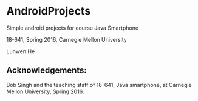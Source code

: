 # AndroidProjects
Simple android projects for course Java Smartphone

18-641, Spring 2016, Carnegie Mellon University  

Lunwen He

Acknowledgements:
---------------------------------------------------------
Bob Singh and the teaching staff of 18-641, 
Java smartphone, at Carnegie Mellon University, Spring 2016.
